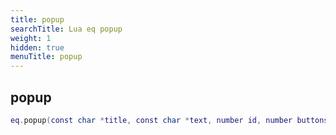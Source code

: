 ```yaml
---
title: popup
searchTitle: Lua eq popup
weight: 1
hidden: true
menuTitle: popup
---
```

## popup
```lua
eq.popup(const char *title, const char *text, number id, number buttons, number duration) -- void
```